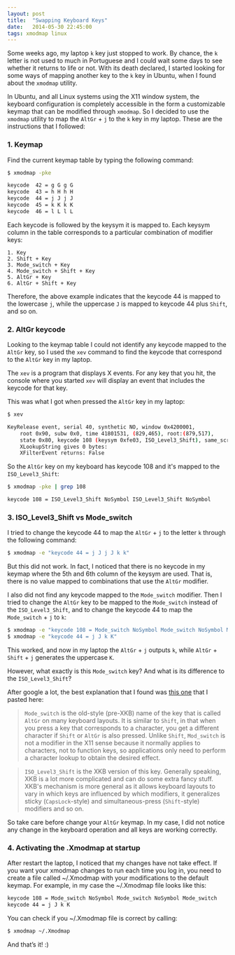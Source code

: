 ```yaml
---
layout: post
title:  "Swapping Keyboard Keys"
date:   2014-05-30 22:45:00
tags: xmodmap linux
---
```


Some weeks ago, my laptop `k` key just stopped to work. By chance, the `k` letter is not used to much in Portuguese and I could wait some days to see whether it returns to life or not. With its death declared, I started looking for some ways of mapping another key to the `k` key in Ubuntu, when I found about the `xmodmap` utility.

<!--more-->

In Ubuntu, and all Linux systems using the X11 window system, the keyboard configuration is completely accessible in the form a customizable keymap that can be modified through `xmodmap`. So I decided to use the `xmodmap` utility to map the `AltGr` + `j` to the `k` key in my laptop. These are the instructions that I followed:

### 1. Keymap

Find the current keymap table by typing the following command:

``` bash
$ xmodmap -pke

keycode  42 = g G g G
keycode  43 = h H h H
keycode  44 = j J j J
keycode  45 = k K k K
keycode  46 = l L l L

```
Each keycode is followed by the keysym it is mapped to. Each keysym column in the table corresponds to a particular combination of modifier keys:

```
1. Key
2. Shift + Key
3. Mode_switch + Key
4. Mode_switch + Shift + Key
5. AltGr + Key
6. AltGr + Shift + Key
```

Therefore, the above example indicates that the keycode 44 is mapped to the lowercase `j`, while the uppercase `J` is mapped to keycode 44 plus `Shift`, and so on.


### 2. AltGr keycode

Looking to the keymap table I could not identify any keycode mapped to the `AltGr` key, so I used the `xev` command to find the keycode that correspond to the `AltGr` key in my laptop.

The `xev` is a program that displays X events. For any key that you hit, the console where you started `xev` will display an event that includes the keycode for that key.

This was what I got when pressed the `AltGr` key in my laptop:

``` bash
$ xev

KeyRelease event, serial 40, synthetic NO, window 0x4200001,
    root 0x90, subw 0x0, time 41801531, (829,465), root:(879,517),
    state 0x80, keycode 108 (keysym 0xfe03, ISO_Level3_Shift), same_screen YES,
    XLookupString gives 0 bytes: 
    XFilterEvent returns: False
```
So the `AltGr` key on my keyboard has keycode 108 and it's mapped to the `ISO_Level3_Shift`:

``` bash
$ xmodmap -pke | grep 108

keycode 108 = ISO_Level3_Shift NoSymbol ISO_Level3_Shift NoSymbol
```

### 3. ISO\_Level3\_Shift vs Mode_switch

I tried to change the keycode 44 to map the `AltGr` + `j` to the letter `k` through the following command:

``` bash
$ xmodmap -e "keycode 44 = j J j J k k"
```

But this did not work. In fact, I noticed that there is no keycode in my keymap where the 5th and 6th column of the keysym are used. That is, there is no value mapped to combinations that use the `AltGr` modifier.

I also did not find any keycode mapped to the `Mode_switch` modifier. Then I tried to change the `AltGr` key to be mapped to the `Mode_switch` instead of the `ISO_Level3_Shift`, and to change the keycode 44 to map the `Mode_switch` + `j` to `k`:

``` bash
$ xmodmap -e "keycode 108 = Mode_switch NoSymbol Mode_switch NoSymbol Mode_switch"
$ xmodmap -e "keycode 44 = j J k K"
```

This worked, and now in my laptop the `AltGr` + `j` outputs `k`, while `AltGr` + `Shift` + `j` generates the uppercase `K`.

However, what exactly is this `Mode_switch` key? And what is its difference to the `ISO_Level3_Shift`?

After google a lot, the best explanation that I found was [this one](http://unix.stackexchange.com/questions/55076/what-is-the-mode-switch-modifier-for) that I pasted here:

> `Mode_switch` is the old-style (pre-XKB) name of the key that is called `AltGr` on many keyboard layouts. It is similar to `Shift`, in that when you press a key that corresponds to a character, you get a different character if `Shift` or `AltGr` is also pressed. Unlike `Shift`, `Mod_switch` is not a modifier in the X11 sense because it normally applies to characters, not to function keys, so applications only need to perform a character lookup to obtain the desired effect.

> `ISO_Level3_Shift` is the XKB version of this key. Generally speaking, XKB is a lot more complicated and can do some extra fancy stuff. XKB's mechanism is more general as it allows keyboard layouts to vary in which keys are influenced by which modifiers, it generalizes sticky (`CapsLock`-style) and simultaneous-press (`Shift`-style) modifiers and so on.

So take care before change your `AltGr` keymap. In my case, I did not notice any change in the keyboard operation and all keys are working correctly.


### 4. Activating the .Xmodmap at startup

After restart the laptop, I noticed that my changes have not take effect. If you want your xmodmap changes to run each time you log in, you need to create a file called ~/.Xmodmap with your modifications to the default keymap. For example, in my case the ~/.Xmodmap file looks like this:

``` bash
keycode 108 = Mode_switch NoSymbol Mode_switch NoSymbol Mode_switch
keycode 44 = j J k K
```

You can check if you ~/.Xmodmap file is correct by calling:

``` bash
$ xmodmap ~/.Xmodmap
```

And that’s it! :)

